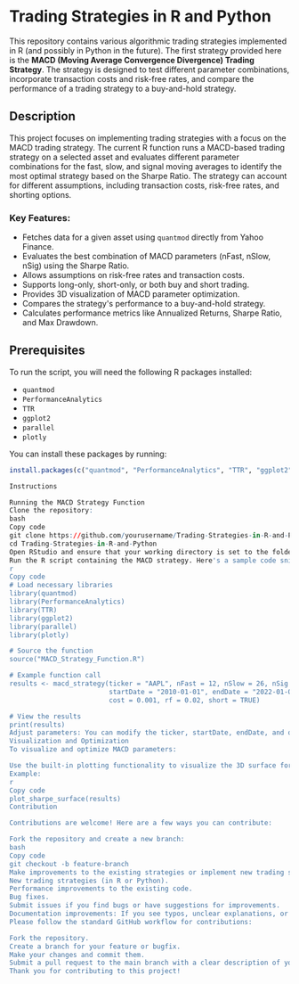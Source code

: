 # Trading Strategies in R and Python

This repository contains various algorithmic trading strategies implemented in R (and possibly in Python in the future). The first strategy provided here is the **MACD (Moving Average Convergence Divergence) Trading Strategy**. The strategy is designed to test different parameter combinations, incorporate transaction costs and risk-free rates, and compare the performance of a trading strategy to a buy-and-hold strategy.

## Description

This project focuses on implementing trading strategies with a focus on the MACD trading strategy. The current R function runs a MACD-based trading strategy on a selected asset and evaluates different parameter combinations for the fast, slow, and signal moving averages to identify the most optimal strategy based on the Sharpe Ratio. The strategy can account for different assumptions, including transaction costs, risk-free rates, and shorting options.

### Key Features:
- Fetches data for a given asset using `quantmod` directly from Yahoo Finance.
- Evaluates the best combination of MACD parameters (nFast, nSlow, nSig) using the Sharpe Ratio.
- Allows assumptions on risk-free rates and transaction costs.
- Supports long-only, short-only, or both buy and short trading.
- Provides 3D visualization of MACD parameter optimization.
- Compares the strategy's performance to a buy-and-hold strategy.
- Calculates performance metrics like Annualized Returns, Sharpe Ratio, and Max Drawdown.

## Prerequisites

To run the script, you will need the following R packages installed:
- `quantmod`
- `PerformanceAnalytics`
- `TTR`
- `ggplot2`
- `parallel`
- `plotly`

You can install these packages by running:
```r
install.packages(c("quantmod", "PerformanceAnalytics", "TTR", "ggplot2", "parallel", "plotly"))

Instructions

Running the MACD Strategy Function
Clone the repository:
bash
Copy code
git clone https://github.com/yourusername/Trading-Strategies-in-R-and-Python.git
cd Trading-Strategies-in-R-and-Python
Open RStudio and ensure that your working directory is set to the folder where the repository was cloned.
Run the R script containing the MACD strategy. Here's a sample code snippet to use in your R environment:
r
Copy code
# Load necessary libraries
library(quantmod)
library(PerformanceAnalytics)
library(TTR)
library(ggplot2)
library(parallel)
library(plotly)

# Source the function
source("MACD_Strategy_Function.R")

# Example function call
results <- macd_strategy(ticker = "AAPL", nFast = 12, nSlow = 26, nSig = 9,
                         startDate = "2010-01-01", endDate = "2022-01-01",
                         cost = 0.001, rf = 0.02, short = TRUE)

# View the results
print(results)
Adjust parameters: You can modify the ticker, startDate, endDate, and other parameters to fit your needs.
Visualization and Optimization
To visualize and optimize MACD parameters:

Use the built-in plotting functionality to visualize the 3D surface for Sharpe Ratio optimization across different MACD parameter combinations.
Example:
r
Copy code
plot_sharpe_surface(results)
Contribution

Contributions are welcome! Here are a few ways you can contribute:

Fork the repository and create a new branch:
bash
Copy code
git checkout -b feature-branch
Make improvements to the existing strategies or implement new trading strategies. You can submit Pull Requests (PRs) to add:
New trading strategies (in R or Python).
Performance improvements to the existing code.
Bug fixes.
Submit issues if you find bugs or have suggestions for improvements.
Documentation improvements: If you see typos, unclear explanations, or have better ways to present the information, feel free to submit updates.
Please follow the standard GitHub workflow for contributions:

Fork the repository.
Create a branch for your feature or bugfix.
Make your changes and commit them.
Submit a pull request to the main branch with a clear description of your changes.
Thank you for contributing to this project!
